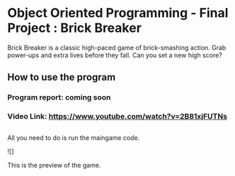 # Object Oriented Programming - Final Project : Brick Breaker 

Brick Breaker is a classic high-paced game of brick-smashing action. Grab power-ups and extra lives before they fall. Can you set a new high score?

## How to use the program

### Program report: coming soon

### Video Link: https://www.youtube.com/watch?v=2B81xjFUTNs

##

All you need to do is run the maingame code.

![]

This is the preview of the game.
